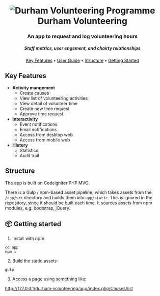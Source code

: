 <h1 align="center">
  <br>
  <img alt="Durham Volunteering Programme" title="Durham Volunteering Programme" src="../master/app/src/images/volunteering-programme-logo.svg">
  <br>
  Durham Volunteering
  <br>
</h1>

<h3 align="center">An app to request and log volunteering hours</h3>
<h5 align="center">Staff metrics, user engement, and chairty relationships</h5>

<p align="center">
  <a href="#key-features">Key Features</a> •
  <a href="https://github.com/alexstuckey/durham-volunteering/files/2086204/team_8_userguide.pdf">User Guide</a> •
  <a href="#structure">Structure</a> •
  <a href="#-getting-started">Getting Started</a>
</p>

## Key Features

* **Activity mangement**
  * Create causes
  * View list of volunteering activities
  * View detail of volunteer time
  * Create new time request
  * Approve time request
* **Interactivity**
  * Event notifications
  * Email notifications
  * Access from desktop web
  * Access from mobile web
* **History**
  * Statistics
  * Audit trail



## Structure
The app is built on Codeigniter PHP MVC.

There is a Gulp / npm-based asset pipeline, which takes assets from the `/app/src` directory and builds them into `app/static`. This is ignored in the repository, since it should be built each time. It sources assets from npm modules, e.g. bootstrap, jQuery.


## 📦 Getting started
1. Install with npm

```shell
cd app
npm i
```

2. Build the static assets

```shell
gulp
```

3. Access a page using something like:

http://127.0.0.1/durham-volunteering/app/index.php/Causes/list
